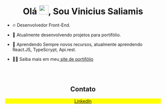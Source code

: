 <h1 align="center">Olá <img src="https://raw.githubusercontent.com/kaueMarques/kaueMarques/master/hi.gif" height="30px">, Sou Vinicius Saliamis</h1>
<p align="center"></p>

- 🔥 Desenvolvedor Front-End.

- 🔭 Atualmente desenvolvendo projetos para portifólio. 

- 🌱 Aprendendo Sempre novos recursos, atualmente aprendendo React.JS, TypeScrypt, Api.rest.

- 👨‍💻 Saiba mais em meu<a href="https://vinisali.github.io/portifolio-pessoal/" target="_blank">
  site de portifólio
</a>
<br>

<br>
<h2 align="center"> Contato </h2>

<p align="center" style="background:yellow">
<a href="https://www.linkedin.com/in/viniciussaliamis/" target="_blank">
  LinkedIn
</a>

<!--
- 👋 Hi, I’m @ViniSali
- 👀 I’m interested in ...
- 🌱 I’m currently learning ...
- 💞️ I’m looking to collaborate on ...
- 📫 How to reach me ...

<!---
ViniSali/ViniSali is a ✨ special ✨ repository because its `README.md` (this file) appears on your GitHub profile.
You can click the Preview link to take a look at your changes.
--->
